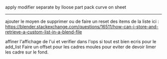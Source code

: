 apply modifier
separate by lloose part
pack curve on sheet

----

ajouter le moyen de supprimer ou de faire un reset des items de la liste
ici : https://blender.stackexchange.com/questions/16511/how-can-i-store-and-retrieve-a-custom-list-in-a-blend-file

affiner l'affichage de l'ui et verifier dans l'ops si tout est bien ecris pour le add_list
Faire un offset pour les cadres moules pour eviter de devoir limer les cadre sur le fond.
